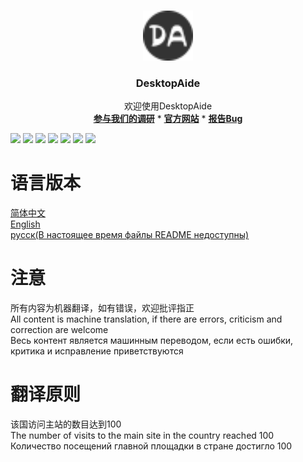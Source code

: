 

<br />

<p align="center">
  <a href="https://github.com/chenpuhao/DesktopAide">
    <img src="Icon/MoreUI/favicon.png" alt="Logo" width="80" height="80">
  </a>

<h3 align="center">DesktopAide</h3>
  <p align="center">
    欢迎使用DesktopAide
   <br/>
   <a href="https://forms.office.com/Pages/ResponsePage.aspx?id=6hE_meNolUOCo53YXSTdVFMu8zZCWEFGqs11nYrpuz5UMkwwSzNRU0lDWkpYRjJTVVBLQUlDT1FYNC4u"><strong>参与我们的调研</strong></a>
    *
    <a href="https://desktopaide.chenpuhao.me/"><strong>官方网站</strong></a>
*
    <a href="mailto:chenpuhao1229@163.com?subject=报告Bug"><strong>报告Bug</strong></a>

  </p>

![](https://img.shields.io/github/license/chenpuhao/desktopaide-3.2.x)
![](https://img.shields.io/github/languages/count/chenpuhao/desktopaide-3.2.x)
![](https://img.shields.io/github/languages/top/chenpuhao/desktopaide-3.2.x)
![](https://img.shields.io/github/languages/code-size/chenpuhao/desktopaide-3.2.x)
![](https://img.shields.io/github/stars/chenpuhao/desktopaide-3.2.x)
![](https://img.shields.io/github/watchers/chenpuhao/desktopaide-3.2.x)
![](https://img.shields.io/github/last-commit/chenpuhao/desktopaide-3.2.x)

语言版本
==

[简体中文](src/main/java/CN/README-CN.md)
<br>
[English](src/main/java/EN/README-EN.md)
<br>
[русск(В настоящее время файлы README недоступны)](#)

注意
==
所有内容为机器翻译，如有错误，欢迎批评指正
<br>
All content is machine translation, if there are errors, criticism and correction are welcome
<br>
Весь контент является машинным переводом, если есть ошибки, критика и исправление приветствуются

翻译原则
==
该国访问主站的数目达到100
<br>
The number of visits to the main site in the country reached 100
<br>
Количество посещений главной площадки в стране достигло 100
